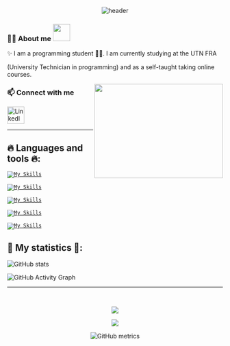 <div align="center">
 
 ![header](https://capsule-render.vercel.app/api?type=Waving&color=transparent&fontColor=d6ace6&height=300&section=header&text=Bamio%20Ezequiel&fontSize=90)

</div>
<h3>🙋‍♂️ About me <img src="https://github.com/rajput2107/rajput2107/blob/master/Assets/Hi.gif" width="40px"></h3> 
✨ I am a programming student 👨‍💻. I am currently studying at the UTN FRA 

(University Technician in programming) and as a self-taught taking online courses.

<img align="right" height="220" width="300" src="https://media.giphy.com/media/V47JMIkNjdU94n9Mjk/giphy.gif" /> </a>


<h3>📫 Connect with me</h3>
 
<a href="https://www.linkedin.com/in/ezequielbamio" title="LinkedIn">
            <img alt="LinkedIn" width="40px" src="https://pimp-my-readme.webapp.io/pimp-my-readme/social-media?social=LinkedIn">
</a>

<hr>
  
## 🔥 Languages and tools 🔥:

  <code>[![My Skills](https://skillicons.dev/icons?i=cs)](https://github.com/bamioezequiel/)</code>
  
  <code>[![My Skills](https://skillicons.dev/icons?i=c)](https://github.com/bamioezequiel/)</code>
  
  <code>[![My Skills](https://skillicons.dev/icons?i=react,redux,js,html,css,webpack,sass,bootstrap)](https://github.com/bamioezequiel/)</code>
  
  <code>[![My Skills](https://skillicons.dev/icons?i=angular,typescript,firebase)](https://github.com/bamioezequiel/)</code>
  
  <code>[![My Skills](https://skillicons.dev/icons?i=visualstudio,vscode,eclipse,github)](https://github.com/bamioezequiel/)</code>
  
## 📌 My statistics 📌:
  
  
![GitHub stats](https://github-readme-stats.vercel.app/api?username=bamioezequiel&show_icons=true)  

![GitHub Activity Graph](https://activity-graph.herokuapp.com/graph?username=bamioezequiel)  

<hr>
  
<br>
  
<div align="center">
<p ><img src="https://profile-counter.glitch.me/{EzequielBamio}/count.svg" /></p> 

![](https://github-profile-summary-cards.vercel.app/api/cards/profile-details?username=EzequielBamio&theme=github_dark)
  
 
![GitHub metrics](https://metrics.lecoq.io/bamioezequiel)  
 
</div>


